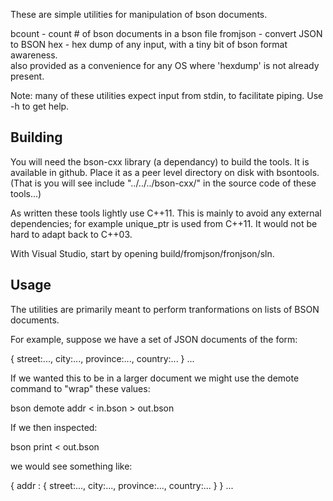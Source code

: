 These are simple utilities for manipulation of bson documents.

bcount   - count # of bson documents in a bson file
fromjson - convert JSON to BSON
hex      - hex dump of any input, with a tiny bit of bson format awareness.  
           also provided as a convenience for any OS where 'hexdump' is not already present.

Note: many of these utilities expect input from stdin, to facilitate piping.  Use -h to 
      get help.

## Building

You will need the bson-cxx library (a dependancy) to build the tools.  It is available in github. 
Place it as a peer level directory on disk with bsontools.  (That is you will see 
include "../../../bson-cxx/" in the source code of these tools...)

As written these tools lightly use C++11.  This is mainly to avoid any external dependencies; for 
example unique_ptr is used from C++11.  It would not be hard to adapt back to C++03.

With Visual Studio, start by opening build/fromjson/fronjson/sln.

## Usage

The utilities are primarily meant to perform tranformations on lists of BSON documents.

For example, suppose we have a set of JSON documents of the form:

{ street:..., city:..., province:..., country:... }
...

If we wanted this to be in a larger document we might use the demote command to "wrap" these 
values:

bson demote addr < in.bson > out.bson

If we then inspected:

bson print < out.bson

we would see something like:

{ addr : { street:..., city:..., province:..., country:... } }
...

